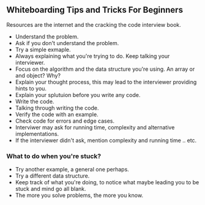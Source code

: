 ## Whiteboarding Tips and Tricks For Beginners

Resources are the internet and the cracking the code interview book. 

- Understand the problem.
- Ask if you don't understand the problem.
- Try a simple exmaple.
- Always explaining what you're trying to do. Keep talking your interviewer. 
- Focus on the algorithm and the data structure you're using. An array or and object? Why? 
- Explain your thought process, this may lead to the interviewer providing hints to you. 
- Explain your splutuion before you write any code.
- Write the code. 
- Talking through writing the code. 
- Verify the code with an example. 
- Check code for errors and edge cases. 
- Interviwer may ask for running time, complexity and alternative implementations. 
- If the interviewer didn't ask, mention complexity and running time .. etc. 

### What to do when you're stuck? 

- Try another example,  a general one perhaps. 
- Try a different data structure. 
- Keep track of what you're doing, to notice what maybe leading you to be stuck and mind go all blank. 
- The more you solve problems, the more you know.